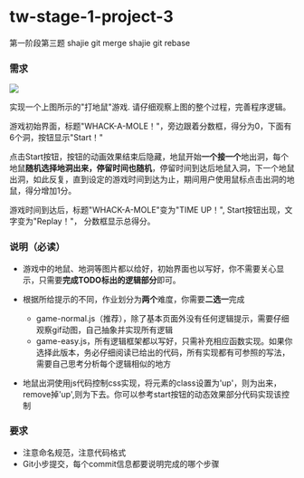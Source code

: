 # tw-stage-1-project-3
第一阶段第三题
shajie git merge
shajie git rebase
### 需求
![](whack-a-mole.gif)

实现一个上图所示的"打地鼠"游戏. 请仔细观察上图的整个过程，完善程序逻辑。


游戏初始界面，标题"WHACK-A-MOLE！"，旁边跟着分数框，得分为0，下面有6个洞，按钮显示"Start！"

点击Start按钮，按钮的动画效果结束后隐藏，地鼠开始**一个接一个**地出洞，每个地鼠**随机选择地洞出来，停留时间也随机**，停留时间到达后地鼠入洞，下一个地鼠出洞，如此反复，直到设定的游戏时间到达为止，期间用户使用鼠标点击出洞的地鼠，得分增加1分。

游戏时间到达后，标题"WHACK-A-MOLE"变为"TIME UP！", Start按钮出现，文字变为"Replay！"， 分数框显示总得分。

### 说明（必读）
- 游戏中的地鼠、地洞等图片都以给好，初始界面也以写好，你不需要关心显示，只需要**完成TODO标出的逻辑部分**即可。

- 根据所给提示的不同，作业划分为**两个**难度，你需要**二选一**完成
    - game-normal.js（推荐），除了基本页面外没有任何逻辑提示，需要仔细观察gif动图，自己抽象并实现所有逻辑
    - game-easy.js，所有逻辑框架都以写好，只需补充相应函数实现。如果你选择此版本，务必仔细阅读已给出的代码，所有实现都有可参照的写法，需要自己思考分析每个逻辑相似的地方

- 地鼠出洞使用js代码控制css实现，将元素的class设置为'up'，则为出来，remove掉'up',则为下去。你可以参考start按钮的动态效果部分代码实现该控制

### 要求
- 注意命名规范，注意代码格式
- Git小步提交，每个commit信息都要说明完成的哪个步骤